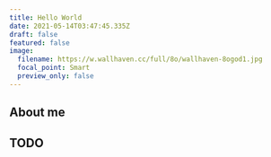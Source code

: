 ```yaml
---
title: Hello World
date: 2021-05-14T03:47:45.335Z
draft: false
featured: false
image:
  filename: https://w.wallhaven.cc/full/8o/wallhaven-8ogod1.jpg
  focal_point: Smart
  preview_only: false
---
```

## About me

## TODO